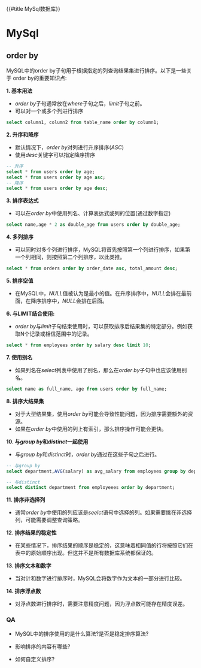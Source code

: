 {{#title MySql数据库}}

# MySql

## order by

MySQL中的order by子句用于根据指定的列查询结果集进行排序。以下是一些关于 order by的重要知识点:

**1. 基本用法**

- *order by*子句通常放在*where*子句之后，*limit*子句之前。
- 可以对一个或多个列进行排序

```sql
select column1, column2 from table_name order by column1;
```

**2. 升序和降序**

- 默认情况下，*order by*对列进行升序排序(*ASC*)
- 使用*desc*关键字可以指定降序排序

```sql
-- 升序
select * from users order by age;
select * from users order by age asc;
-- 降序
select * from users order by age desc;
```

**3. 排序表达式**

- 可以在*order by*中使用列名、计算表达式或列的位置(通过数字指定)

```sql
select name,age * 2 as double_age from users order by double_age;
```

**4. 多列排序**

- 可以同时对多个列进行排序，MySQL将首先按照第一个列进行排序，如果第一个列相同，则按照第二个列排序，以此类推。

```sql
select * from orders order by order_date asc, total_amount desc;
```

**5. 排序空值**

- 在MySQL中，*NULL*值被认为是最小的值。在升序排序中，*NULL*会排在最前面，在降序排序中，*NULL*会排在后面。

**6. 与LIMIT结合使用:**

- *order by*与*limit*子句结束使用时，可以获取排序后结果集的特定部分。例如获取N个记录或相信范围中的记录。

```sql
select * from employees order by salary desc limit 10;
```

**7. 使用别名**

- 如果列名在*select*列表中使用了别名，那么在*order by*子句中也应该使用别名。

```sql
select name as full_name, age from users order by full_name;
```

**8. 排序大结果集**

- 对于大型结果集，使用*order by*可能会导致性能问题，因为排序需要额外的资源。
- 如果在*order by*中使用的列上有索引，那么排序操作可能会更快。

**10. 与*group by*和*distinct*一起使用**

- 与*group by*和*distinct*时，*order by*通过在这些子句之后进行。

```sql
-- 与group by
select department,AVG(salary) as avg_salary from employees group by department order by avg_salary desc;

-- 与distinct
select distinct department from employeees order by department;
```

**11. 排序非选择列**

- 通常*order by*中使用的列应该是*seelct*语句中选择的列。如果需要挑在非选择列，可能需要调整查询策略。

**12. 排序结果的稳定性**

- 在某些情况下，排序结果的顺序是稳定的，这意味着相同值的行将按照它们在表中的原始顺序出现。但这并不是所有数据库系统都保证的。 

**13. 排序文本和数字**

- 当对计和数字进行排序时，MySQL会将数字作为文本的一部分进行比较。

**14. 排序浮点数**

- 对浮点数进行排序时，需要注意精度问题，因为浮点数可能存在精度误差。

### QA

- MySQL中的排序使用的是什么算法?是否是稳定排序算法?


- 影响排序的内容有哪些?


- 如何自定义排序?


